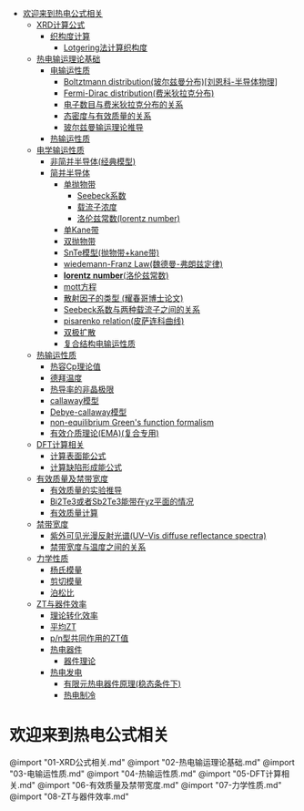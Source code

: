 
<!-- toc orderedList:0 depthFrom:1 depthTo:6 -->

* [欢迎来到热电公式相关](#欢迎来到热电公式相关)
  * [XRD计算公式](#xrd计算公式)
    * [织构度计算](#织构度计算)
      * [Lotgering法计算织构度](#lotgering法计算织构度)
  * [热电输运理论基础](#热电输运理论基础)
    * [电输运性质](#电输运性质)
      * [Boltztmann distribution(玻尔兹曼分布)[刘恩科-半导体物理]](#boltztmann-distribution玻尔兹曼分布刘恩科-半导体物理)
      * [Fermi-Dirac distribution(费米狄拉克分布)](#fermi-dirac-distribution费米狄拉克分布02-01)
      * [电子数目与费米狄拉克分布的关系](#电子数目与费米狄拉克分布的关系02-01)
      * [态密度与有效质量的关系](#态密度与有效质量的关系02-01)
      * [玻尔兹曼输运理论推导](#玻尔兹曼输运理论推导02-01)
    * [热输运性质](#热输运性质02-01)
  * [电学输运性质](#电学输运性质)
    * [非简并半导体(经典模型)](#非简并半导体经典模型)
    * [简并半导体](#简并半导体)
      * [单抛物带](#单抛物带)
        * [Seebeck系数](#seebeck系数)
        * [载流子浓度](#载流子浓度)
        * [洛伦兹常数(lorentz number)](#洛伦兹常数lorentz-number)
      * [单Kane带](#单kane带)
      * [双抛物带](#双抛物带)
      * [SnTe模型(抛物带+kane带)](#snte模型抛物带kane带)
      * [wiedemann-Franz Law(魏德曼-弗朗兹定律)](#wiedemann-franz-law魏德曼-弗朗兹定律)
      * [**lorentz number**(洛伦兹常数)](#lorentz-number洛伦兹常数)
      * [mott方程](#mott方程03-0803-0903-0503-1003-11)
      * [散射因子的类型 (耀春哥博士论文)](#散射因子的类型03-12-耀春哥博士论文)
      * [Seebeck系数与两种载流子之间的关系](#seebeck系数与两种载流子之间的关系03-13)
      * [pisarenko relation(皮萨连科曲线)](#pisarenko-relation皮萨连科曲线)
      * [双极扩散](#双极扩散)
      * [复合结构电输运性质](#复合结构电输运性质)
  * [热输运性质](#热输运性质)
    * [热容Cp理论值](#热容cp理论值)
    * [德拜温度](#德拜温度)
    * [热导率的非晶极限](#热导率的非晶极限)
    * [callaway模型](#callaway模型04-05)
    * [Debye-callaway模型](#debye-callaway模型04-06)
    * [non-equilibrium Green's function formalism](#non-equilibrium-greens-function-formalism)
    * [有效介质理论(EMA)(复合专用)](#有效介质理论ema复合专用04-07)
  * [DFT计算相关](#dft计算相关)
    * [计算表面能公式](#计算表面能公式)
    * [计算缺陷形成能公式](#计算缺陷形成能公式)
  * [有效质量及禁带宽度](#有效质量及禁带宽度)
    * [有效质量的实验推导](#有效质量的实验推导)
    * [Bi2Te3或者Sb2Te3能带在yz平面的情况](#bi2te3或者sb2te3能带在yz平面的情况06-02)
    * [有效质量计算](#有效质量计算)
  * [禁带宽度](#禁带宽度)
    * [紫外可见光漫反射光谱(UV–Vis diffuse reflectance spectra)](#紫外可见光漫反射光谱uvvis-diffuse-reflectance-spectra06-05)
    * [禁带宽度与温度之间的关系](#禁带宽度与温度之间的关系06-06)
  * [力学性质](#力学性质)
    * [杨氏模量](#杨氏模量)
    * [剪切模量](#剪切模量)
    * [泊松比](#泊松比)
  * [ZT与器件效率](#zt与器件效率)
    * [理论转化效率](#理论转化效率08-0108-02)
    * [平均ZT](#平均zt08-03)
    * [p/n型共同作用的ZT值](#pn型共同作用的zt值)
    * [热电器件](#热电器件)
      * [器件理论](#器件理论)
    * [热电发电](#热电发电)
      * [有限元热电器件原理(稳态条件下)](#有限元热电器件原理稳态条件下08-09)
      * [热电制冷](#热电制冷08-04)

<!-- tocstop -->

# 欢迎来到热电公式相关
@import "01-XRD公式相关.md"
@import "02-热电输运理论基础.md"
@import "03-电输运性质.md"
@import "04-热输运性质.md"
@import "05-DFT计算相关.md"
@import "06-有效质量及禁带宽度.md"
@import "07-力学性质.md"
@import "08-ZT与器件效率.md"

